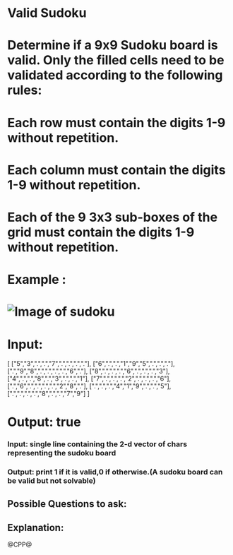 # Valid Sudoku
# Determine if a 9x9 Sudoku board is valid. Only the filled cells need to be validated according to the following rules:
# Each row must contain the digits 1-9 without repetition.
# Each column must contain the digits 1-9 without repetition.
# Each of the 9 3x3 sub-boxes of the grid must contain the digits 1-9 without repetition.
# Example :
# ![Image of sudoku](https://upload.wikimedia.org/wikipedia/commons/thumb/f/ff/Sudoku-by-L2G-20050714.svg/250px-Sudoku-by-L2G-20050714.svg.png)
# Input:
[
  ["5","3",".",".","7",".",".",".","."],
  ["6",".",".","1","9","5",".",".","."],
  [".","9","8",".",".",".",".","6","."],
  ["8",".",".",".","6",".",".",".","3"],
  ["4",".",".","8",".","3",".",".","1"],
  ["7",".",".",".","2",".",".",".","6"],
  [".","6",".",".",".",".","2","8","."],
  [".",".",".","4","1","9",".",".","5"],
  [".",".",".",".","8",".",".","7","9"]
]
# Output: true
### Input: single line containing the 2-d vector of chars representing the sudoku board
### Output: print 1 if it is valid,0 if otherwise.(A sudoku board can be valid but not solvable) 

## Possible Questions to ask:

## Explanation:

@CPP@
